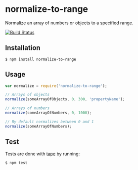 # normalize-to-range

Normalize an array of numbers or objects to a specified range.

[![Build Status](https://travis-ci.org/zakangelle/normalize-to-range.png?branch=master)](https://travis-ci.org/zakangelle/normalize-to-range)

## Installation

```
$ npm install normalize-to-range
```

## Usage

```js
var normalize = require('normalize-to-range');

// Arrays of objects
normalize(someArrayOfObjects, 0, 300, 'propertyName');

// Arrays of numbers
normalize(someArrayOfNumbers, 0, 1000);

// By default normalizes between 0 and 1
normalize(someArrayOfNumbers);
```

## Test
Tests are done with [tape](https://github.com/substack/tape) by running:

```
$ npm test
```
